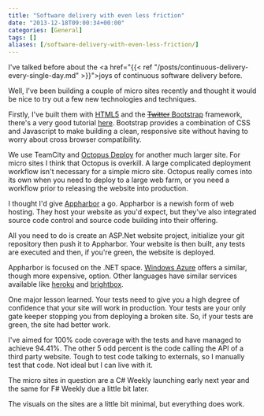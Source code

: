 ```yaml
---
title: "Software delivery with even less friction"
date: "2013-12-18T09:00:34+00:00"
categories: [General]
tags: []
aliases: [/software-delivery-with-even-less-friction/]
---
```


I've talked before about the <a href="{{< ref "/posts/continuous-delivery-every-single-day.md" >}}">joys of continuous software delivery</a> before.

Well, I've been building a couple of micro sites recently and thought it would be nice to try out a few new technologies and techniques.

Firstly, I've built them with <a href="https://en.wikipedia.org/wiki/HTML5">HTML5</a> and the <a href="http://getbootstrap.com/"><del>Twitter</del> Bootstrap</a> framework, there's a very good tutorial <a href="http://www.w3resource.com/twitter-bootstrap/tutorial.php">here</a>. Bootstrap provides a combination of CSS and Javascript to make building a clean, responsive site without having to worry about cross browser compatibility.

We use TeamCity and <a href="http://octopusdeploy.com/">Octopus Deploy</a> for another much larger site. For micro sites I think that Octopus is overkill. A large complicated deployment workflow isn't necessary for a simple micro site. Octopus really comes into its own when you need to deploy to a large web farm, or you need a workflow prior to releasing the website into production.

I thought I'd give <a href="http://appharbor.com/">Appharbor</a> a go. Appharbor is a newish form of web hosting. They host your website as you'd expect, but they've also integrated source code control and source code building into their offering.

All you need to do is create an ASP.Net website project, initialize your git repository then push it to Appharbor. Your website is then built, any tests are executed and then, if you're green, the website is deployed.

Appharbor is focused on the .NET space. <a href="http://www.windowsazure.com/">Windows Azure</a> offers a similar, though more expensive, option. Other languages have similar services available like <a href="https://www.heroku.com/">heroku</a> and <a href="http://www.brightbox.co.uk/">brightbox</a>.

One major lesson learned. Your tests need to give you a high degree of confidence that your site will work in production. Your tests are your only gate keeper stopping you from deploying a broken site. So, if your tests are green, the site had better work.

I've aimed for 100% code coverage with the tests and have managed to achieve 94.41%. The other 5 odd percent is the code calling the API of a third party website. Tough to test code talking to externals, so I manually test that code. Not ideal but I can live with it.

The micro sites in question are a C# Weekly launching early next year and the same for F# Weekly due a little bit later.

The visuals on the sites are a little bit minimal, but everything does work.
